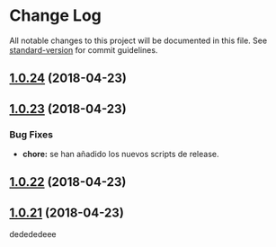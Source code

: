 # Change Log

All notable changes to this project will be documented in this file. See [standard-version](https://github.com/conventional-changelog/standard-version) for commit guidelines.

<a name="1.0.24"></a>
## [1.0.24](https://github.com/Yasti4/imageview-api/compare/v1.0.23...v1.0.24) (2018-04-23)



<a name="1.0.23"></a>
## [1.0.23](https://github.com/Yasti4/imageview-api/compare/v1.0.22...v1.0.23) (2018-04-23)

### Bug Fixes

* **chore:** se han añadido los nuevos scripts de release.

<a name="1.0.22"></a>
## [1.0.22](https://github.com/Yasti4/imageview-api/compare/v1.0.21...v1.0.22) (2018-04-23)



<a name="1.0.21"></a>
## [1.0.21](https://github.com/Yasti4/imageview-api/compare/v1.0.20...v1.0.21) (2018-04-23)

dedededeee